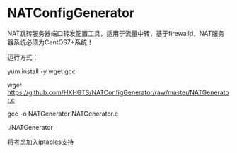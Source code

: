 # NATConfigGenerator
NAT跳转服务器端口转发配置工具，适用于流量中转，基于firewalld，NAT服务器系统必须为CentOS7+系统！

运行方式：

yum install -y wget gcc

wget https://github.com/HXHGTS/NATConfigGenerator/raw/master/NATGenerator.c

gcc -o NATGenerator NATGenerator.c

./NATGenerator

将考虑加入iptables支持
